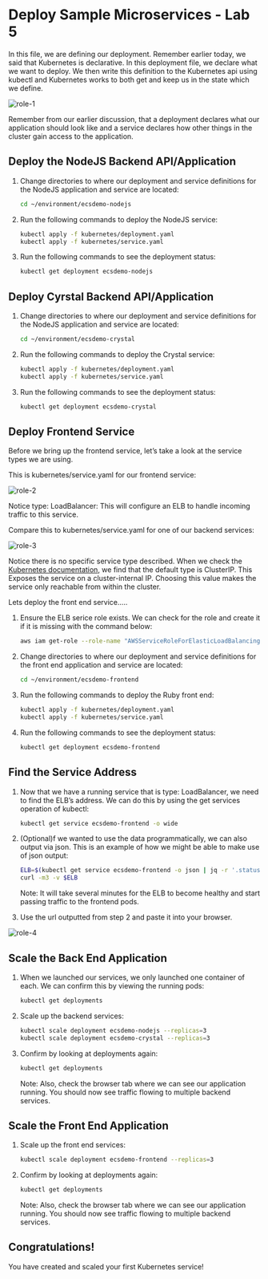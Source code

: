# Deploy Sample Microservices - Lab 5

In this file, we are defining our deployment. Remember earlier today, we said that Kubernetes is declarative. In this deployment file, we declare what we want to deploy. We then write this definition to the Kubernetes api using kubectl and Kubernetes works to both get and keep us in the state which we define. 

![role-1](./images/role-1.png)

Remember from our earlier discussion, that a deployment declares what our application should look like and a service declares how other things in the cluster gain access to the application.

## Deploy the NodeJS Backend API/Application

1. Change directories to where our deployment and service definitions for the NodeJS application and service are located:

    ```bash
    cd ~/environment/ecsdemo-nodejs
    ```
2. Run the following commands to deploy the NodeJS service:

    ```bash
    kubectl apply -f kubernetes/deployment.yaml
    kubectl apply -f kubernetes/service.yaml
    ```
3. Run the following commands to see the deployment status:

    ```bash
    kubectl get deployment ecsdemo-nodejs
    ```
## Deploy Cyrstal Backend API/Application

1. Change directories to where our deployment and service definitions for the NodeJS application and service are located:

    ```bash
    cd ~/environment/ecsdemo-crystal
    ```

2. Run the following commands to deploy the Crystal service:

    ```bash
    kubectl apply -f kubernetes/deployment.yaml
    kubectl apply -f kubernetes/service.yaml
    ```
3. Run the following commands to see the deployment status:

    ```bash
    kubectl get deployment ecsdemo-crystal
    ```
## Deploy Frontend Service

Before we bring up the frontend service, let’s take a look at the service types we are using. 

This is kubernetes/service.yaml for our frontend service:

![role-2](./images/role-2.png)

Notice type: LoadBalancer: This will configure an ELB to handle incoming traffic to this service.

Compare this to kubernetes/service.yaml for one of our backend services:

![role-3](./images/role-3.png)

Notice there is no specific service type described. When we check the [Kubernetes documentation](https://kubernetes.io/docs/concepts/services-networking/service/#publishing-services-service-types
), we find that the default type is ClusterIP. This Exposes the service on a cluster-internal IP. Choosing this value makes the service only reachable from within the cluster.

Lets deploy the front end service.....

1. Ensure the ELB serice role exists. We can check for the role and create it if it is missing with the command below:

    ```bash
    aws iam get-role --role-name "AWSServiceRoleForElasticLoadBalancing" || aws iam create-service-linked-role --aws-service-name "elasticloadbalancing.amazonaws.com"
    ```

2. Change directories to where our deployment and service definitions for the front end application and service are located:

    ```bash
    cd ~/environment/ecsdemo-frontend
    ```
3. Run the following commands to deploy the Ruby front end:

    ```bash
    kubectl apply -f kubernetes/deployment.yaml
    kubectl apply -f kubernetes/service.yaml
    ```
4. Run the following commands to see the deployment status:

    ```bash
    kubectl get deployment ecsdemo-frontend
    ```
## Find the Service Address

1. Now that we have a running service that is type: LoadBalancer, we need to find the ELB’s address. We can do this by using the get services operation of kubectl:

    ```bash
    kubectl get service ecsdemo-frontend -o wide
    ```
2. (Optional)f we wanted to use the data programmatically, we can also output via json. This is an example of how we might be able to make use of json output:

    ```bash
    ELB=$(kubectl get service ecsdemo-frontend -o json | jq -r '.status.loadBalancer.ingress[].hostname')
    curl -m3 -v $ELB
    ```
    Note: It will take several minutes for the ELB to become healthy and start passing traffic to the frontend pods.

3. Use the url outputted from step 2 and paste it into your browser.

![role-4](./images/role-4.png)

## Scale the Back End Application

1. When we launched our services, we only launched one container of each. We can confirm this by viewing the running pods:

    ```bash
    kubectl get deployments
    ```
2. Scale up the backend services:

    ```bash
    kubectl scale deployment ecsdemo-nodejs --replicas=3
    kubectl scale deployment ecsdemo-crystal --replicas=3
    ```
3. Confirm by looking at deployments again:

    ```bash
    kubectl get deployments
    ```

    Note: Also, check the browser tab where we can see our application running. You should now see traffic flowing to multiple backend services.

## Scale the Front End Application

1. Scale up the front end services:

    ```bash
    kubectl scale deployment ecsdemo-frontend --replicas=3
    ```
2. Confirm by looking at deployments again:

    ```bash
    kubectl get deployments
    ```

    Note: Also, check the browser tab where we can see our application running. You should now see traffic flowing to multiple backend services.

## Congratulations!
   You have created and scaled your first Kubernetes service! 
